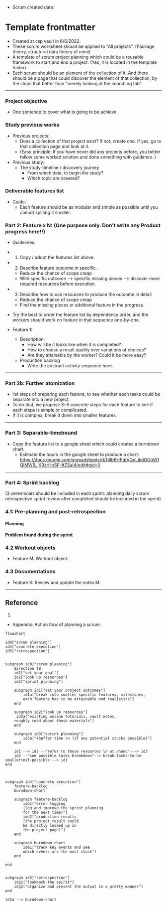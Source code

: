 
- Scrum created date: 

# Template frontmatter

- Created at csp vault in 6/6/2022.
- These scrum worksheet should be applied to "All projects". (Package theory, structural data theory of mine)
- A template of scrum project planning which could be a reusable framework to start and end a project. (Yes, it is located in the template folder)
- Each scrum should be an element of the collection of it. And there should be a page that could discover  the element of that collection, by the steps that better than "merely looking at the searching tab"

---

### Project objective
- One sentence to cover what is going to be achieve

### Study previous works

- Previous projects:
	- Does a collection of that project exist? If not, create one. If yes, go to that collection page and look at it. 
	- (Easy principle: If you have never did any projects before, you better follow some worked solution and done something with guidance. )
- Previous study: 
	- The study-timeline / discovery journey
		- From which date, to begin the study?
		- Which topic are covered? 

### Deliverable features list
- Guide:
	- Each feature should be as modular and simple as possible until you cannot spliting it smaller.
	
### Part 2:  Feature x N:  (One purpose only. Don't write any Product progress here!!)

- Guidelines: 
- 1. Copy / adopt the features list above.
- 2. Describe feature outcome in specific. 
	- Reduce the chance of scope creap
	- With specific outcome --> specific missing pieces --> discover more required resources before execution. 
- 3. Describe how to use resources to produce the outcome in detail
	- Reduce the chance of scope creap
	- Find the missing pieces or additional feature in the progress. 
- Try the best to order the feature list by dependency order, and the workers should work on feature in that sequence one-by-one.

- Feature 1: 
	- Description:
		- How will be it looks like when it is completed?
		- How to choose a result quality over variations of choices?
		- Are they attainable by the worker? Could it be more easy?
	- Production backlog
		- Write the abstract activity sequence here. 

---
### Part 2b: Further atomization
- list steps of preparing each feature, to see whether each tasks could be separate into a new project. 
- To do that, we propose 3~5 concrete steps for each feature to see if each steps is simple or complicated. 
- If it is complex, break it down into smaller features.


---

### Part 3: Separable-timebound

- Copy the feature list to a google sheet which could creates a burndown chart. 
	- Estimate the hours in the google sheet to produce a chart: https://docs.google.com/spreadsheets/d/14lb8HPqtVQnLikdGOqW1QlMW9_jK9zrHoSF-ftZSaI4/edit#gid=0

---

### Part 4: Sprint backlog
(3 ceremonies should be included in each sprint: 
	planning
	daily scrum  
	retrospective sprint review after completed should be included in the sprint)

### 4.1: Pre-planning and post-retrospection

#### Planning

#### Problem found during the sprint

### 4.2 Workout objects

- Feature M: Workout object: 


### 4.3 Documentations

- Feature K: Review and update the notes M.

---
## Reference

1. 


- Appendix: Action flow of planning a scrum:
```mermaid
flowchart 

id0["scrum plaaning"]
id4["concrete execution"]
id5["retrospection"]


subgraph id0["scrum plaaning"]
	direction TB
	id1["set your goal"]
	id2["look up resources"]
	id3["sprint planning"]

	subgraph id1["set your project outcomes"]
		id1a["break into smaller specific features, milestones,
		each feature has to be attainable and realistics"]
	end

	subgraph id2["look up resources"]
	 id2a["existing online tutorials, vault notes,
	roughly read about those materials"]
	end

	subgraph id3["sprint planning"]
		id3a["+buffer time \n (if any potential stucks possible)"]
	end

	id1 --> id2 --"refer to those resources \n at ahand"---> id3
	id2 --"see possible tasks breakdown"--> break-tasks-to-be-smaller\nif-possible --> id1
end



subgraph id4["concrete execution"]
	feature-backlog
	burndown-chart

	subgraph feature-backlog
		idd1["error logging
		(log and improve the sprint planning
		for the next time)"]
		idd2["production results
		(the project result could
		be directly looked up in 
		the project page)"]
	end

	subgraph burndown-chart
		ide1["track key events and see
		which events are the most stuck"]
	end

end


subgraph id5["retrospection"]
	idg1["lookback the spirit"]
	idg2["organize and present the output in a pretty manner"]
end

id3a --> burndown-chart

```